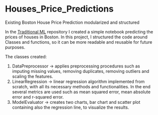 # Houses_Price_Predictions
Existing Boston House Price Prediction modularized and structured

In the [Traditional ML](https://github.com/GSana2812/Traditional_ML) repository I created a simple notebook predicting the prices of houses in Boston. In this project, I structured the code around Classes and functions, so it can be more readable and reusable for future purposes.

The classes created:

1. DataPreprocessor -> applies preprocessing procedures such as imputing missing values, removing duplicates, removing outliers and scaling the features.
2. LinearRegression -> linear regression algorithm implemented from scratch, with all its necessary methods and functionalities. In the end several metrics are used such as mean squared error, mean absolute error and r-squared error.
3. ModelEvaluator -> creates two charts, bar chart and scatter plot containing also the regression line, to visualize the results.



